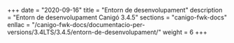 +++
date        = "2020-09-16"
title       = "Entorn de desenvolupament"
description = "Entorn de desenvolupament Canigó 3.4.5"
sections    = "canigo-fwk-docs"
enllac		= "/canigo-fwk-docs/documentacio-per-versions/3.4LTS/3.4.5/entorn-de-desenvolupament/"
weight		= 6
+++
